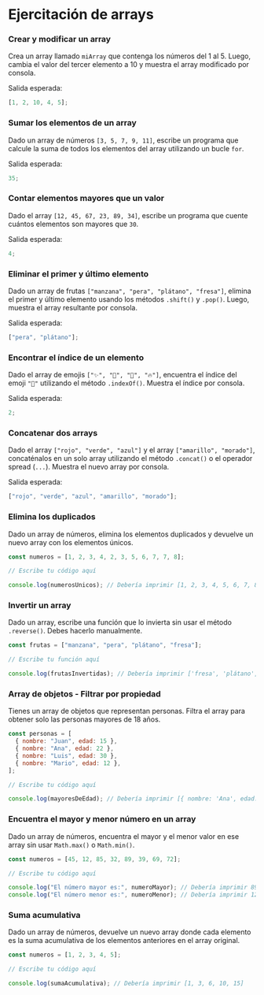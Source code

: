 # Ejercitación de arrays

### Crear y modificar un array

Crea un array llamado `miArray` que contenga los números del 1 al 5. Luego, cambia el valor del tercer elemento a 10 y muestra el array modificado por consola.

Salida esperada:

```js
[1, 2, 10, 4, 5];
```

### Sumar los elementos de un array

Dado un array de números `[3, 5, 7, 9, 11]`, escribe un programa que calcule la suma de todos los elementos del array utilizando un bucle `for`.

Salida esperada:

```js
35;
```

### Contar elementos mayores que un valor

Dado el array `[12, 45, 67, 23, 89, 34]`, escribe un programa que cuente cuántos elementos son mayores que `30`.

Salida esperada:

```js
4;
```

### Eliminar el primer y último elemento

Dado un array de frutas `["manzana", "pera", "plátano", "fresa"]`, elimina el primer y último elemento usando los métodos `.shift()` y `.pop()`. Luego, muestra el array resultante por consola.

Salida esperada:

```js
["pera", "plátano"];
```

### Encontrar el índice de un elemento

Dado el array de emojis `["✨", "🌟", "🌈", "🔥"]`, encuentra el índice del emoji `"🌈"` utilizando el método `.indexOf()`. Muestra el índice por consola.

Salida esperada:

```js
2;
```

### Concatenar dos arrays

Dado el array `["rojo", "verde", "azul"]` y el array `["amarillo", "morado"]`, concaténalos en un solo array utilizando el método `.concat()` o el operador spread (`...`). Muestra el nuevo array por consola.

Salida esperada:

```js
["rojo", "verde", "azul", "amarillo", "morado"];
```

### Elimina los duplicados

Dado un array de números, elimina los elementos duplicados y devuelve un nuevo array con los elementos únicos.

```js
const numeros = [1, 2, 3, 4, 2, 3, 5, 6, 7, 7, 8];

// Escribe tu código aquí

console.log(numerosUnicos); // Debería imprimir [1, 2, 3, 4, 5, 6, 7, 8]
```

### Invertir un array

Dado un array, escribe una función que lo invierta sin usar el método `.reverse()`. Debes hacerlo manualmente.

```js
const frutas = ["manzana", "pera", "plátano", "fresa"];

// Escribe tu función aquí

console.log(frutasInvertidas); // Debería imprimir ['fresa', 'plátano', 'pera', 'manzana']
```

### Array de objetos - Filtrar por propiedad

Tienes un array de objetos que representan personas. Filtra el array para obtener solo las personas mayores de 18 años.

```js
const personas = [
  { nombre: "Juan", edad: 15 },
  { nombre: "Ana", edad: 22 },
  { nombre: "Luis", edad: 30 },
  { nombre: "Mario", edad: 12 },
];

// Escribe tu código aquí

console.log(mayoresDeEdad); // Debería imprimir [{ nombre: 'Ana', edad: 22 }, { nombre: 'Luis', edad: 30 }]
```

### Encuentra el mayor y menor número en un array

Dado un array de números, encuentra el mayor y el menor valor en ese array sin usar `Math.max()` o `Math.min()`.

```js
const numeros = [45, 12, 85, 32, 89, 39, 69, 72];

// Escribe tu código aquí

console.log("El número mayor es:", numeroMayor); // Debería imprimir 89
console.log("El número menor es:", numeroMenor); // Debería imprimir 12
```

### Suma acumulativa

Dado un array de números, devuelve un nuevo array donde cada elemento es la suma acumulativa de los elementos anteriores en el array original.

```js
const numeros = [1, 2, 3, 4, 5];

// Escribe tu código aquí

console.log(sumaAcumulativa); // Debería imprimir [1, 3, 6, 10, 15]
```
